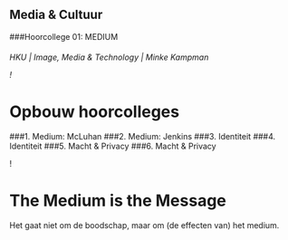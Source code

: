 

## Media & Cultuur 
###Hoorcollege 01: MEDIUM



<h6>HKU | Image, Media & Technology | Minke Kampman

!

# Opbouw hoorcolleges

###1. Medium: McLuhan
###2. Medium: Jenkins
###3. Identiteit
###4. Identiteit
###5. Macht & Privacy
###6. Macht & Privacy

!

# The Medium is the Message

Het gaat niet om de boodschap, maar om (de effecten van) het medium. 